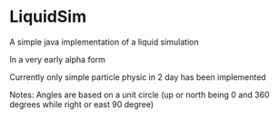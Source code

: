 # LiquidSim
A simple java implementation of a liquid simulation

In a very early alpha form

Currently only simple particle physic in 2 day has been implemented

Notes: 
Angles are based on a unit circle (up or north being 0 and 360 degrees while right or east 90 degree)
